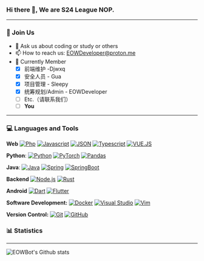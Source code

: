 ### Hi there 👋, We are S24 League NOP.

------

### 🧩 Join Us

- 💬 Ask us about coding or study or others
- 📫 How to reach us: [EOWDeveloper@proton.me](mailto:EOWDeveloper@proton.me)
- 📘 Currently Member
  - [x] 前端维护 -Djwxq
  - [x] 安全人员 - Gua
  - [x] 项目管理 - Sleepy
  - [x] 统筹规划/Admin - EOWDeveloper
  - [ ] Etc.（请联系我们）
  - [ ] **You**

---



### 💻 Languages and Tools

**Web** [![Php](https://camo.githubusercontent.com/1ea79d8966539cad97b84d6f8d4955ea1f719dfcf2be454959e4a9b0bc700a84/68747470733a2f2f696d672e736869656c64732e696f2f62616467652f2d7068702d6c69676874677261793f7374796c653d666c6174266c6f676f3d706870)](https://camo.githubusercontent.com/1ea79d8966539cad97b84d6f8d4955ea1f719dfcf2be454959e4a9b0bc700a84/68747470733a2f2f696d672e736869656c64732e696f2f62616467652f2d7068702d6c69676874677261793f7374796c653d666c6174266c6f676f3d706870) [![Javascript](https://camo.githubusercontent.com/957d4aeaa611dd13bfd3efdb60fd653d76d40356d46f7ca9d987db7a0e241499/68747470733a2f2f696d672e736869656c64732e696f2f62616467652f2d4a6176617363726970742d6f72616e67653f7374796c653d666c6174266c6f676f3d6a617661736372697074)](https://camo.githubusercontent.com/957d4aeaa611dd13bfd3efdb60fd653d76d40356d46f7ca9d987db7a0e241499/68747470733a2f2f696d672e736869656c64732e696f2f62616467652f2d4a6176617363726970742d6f72616e67653f7374796c653d666c6174266c6f676f3d6a617661736372697074) [![JSON](https://camo.githubusercontent.com/622d97f79a64eeb3bc8278dd169a93fd2641c9aa22a61f9693dee50d8ff534de/68747470733a2f2f696d672e736869656c64732e696f2f62616467652f2d4a534f4e2d6c69676874677261793f7374796c653d666c6174266c6f676f3d6a736f6e253544)](https://camo.githubusercontent.com/622d97f79a64eeb3bc8278dd169a93fd2641c9aa22a61f9693dee50d8ff534de/68747470733a2f2f696d672e736869656c64732e696f2f62616467652f2d4a534f4e2d6c69676874677261793f7374796c653d666c6174266c6f676f3d6a736f6e253544) [![Typescript](https://camo.githubusercontent.com/08ed35e6f37e4708efee2e1201c8033144d6ba2a973d3b1671201429c77a5b37/68747470733a2f2f696d672e736869656c64732e696f2f62616467652f2d547970657363726970742d6f72616e67653f7374796c653d666c6174266c6f676f3d74797065736372697074)](https://camo.githubusercontent.com/08ed35e6f37e4708efee2e1201c8033144d6ba2a973d3b1671201429c77a5b37/68747470733a2f2f696d672e736869656c64732e696f2f62616467652f2d547970657363726970742d6f72616e67653f7374796c653d666c6174266c6f676f3d74797065736372697074) [![VUE.JS](https://camo.githubusercontent.com/6109e05b3cdd673ffcd0f881e94a63eb982e9962f8ec8e0ba464733f13f7a3e1/68747470733a2f2f696d672e736869656c64732e696f2f62616467652f2d5655452e4a532d6f72616e67653f7374796c653d666c6174266c6f676f3d7675652e6a73)](https://camo.githubusercontent.com/6109e05b3cdd673ffcd0f881e94a63eb982e9962f8ec8e0ba464733f13f7a3e1/68747470733a2f2f696d672e736869656c64732e696f2f62616467652f2d5655452e4a532d6f72616e67653f7374796c653d666c6174266c6f676f3d7675652e6a73) 

**Python**: [![Python](https://camo.githubusercontent.com/025b0e5667442da1e1f81c8b96d5a5792aa5fcd219a7f6873826cd650568cce6/68747470733a2f2f696d672e736869656c64732e696f2f62616467652f2d507974686f6e2d626c61636b3f7374796c653d666c6174266c6f676f3d707974686f6e253544)](https://camo.githubusercontent.com/025b0e5667442da1e1f81c8b96d5a5792aa5fcd219a7f6873826cd650568cce6/68747470733a2f2f696d672e736869656c64732e696f2f62616467652f2d507974686f6e2d626c61636b3f7374796c653d666c6174266c6f676f3d707974686f6e253544) [![PyTorch](https://camo.githubusercontent.com/b1647fbe79bbe3f7fe14d8b37949c2442cf96961985d31bc2c66d9f8ee594848/68747470733a2f2f696d672e736869656c64732e696f2f62616467652f2d5079546f7263682d4545344332433f7374796c653d666c6174266c6f676f3d5079546f726368266c6f676f436f6c6f723d7768697465253544)](https://camo.githubusercontent.com/b1647fbe79bbe3f7fe14d8b37949c2442cf96961985d31bc2c66d9f8ee594848/68747470733a2f2f696d672e736869656c64732e696f2f62616467652f2d5079546f7263682d4545344332433f7374796c653d666c6174266c6f676f3d5079546f726368266c6f676f436f6c6f723d7768697465253544) [![Pandas](https://camo.githubusercontent.com/d2c465e9412e8bc31c2db759bee82bc795476559dbfcfbd4306876a4c204aade/68747470733a2f2f696d672e736869656c64732e696f2f62616467652f2d50616e6461732d3135303435383f7374796c653d666c6174266c6f676f3d50616e646173253544)](https://camo.githubusercontent.com/d2c465e9412e8bc31c2db759bee82bc795476559dbfcfbd4306876a4c204aade/68747470733a2f2f696d672e736869656c64732e696f2f62616467652f2d50616e6461732d3135303435383f7374796c653d666c6174266c6f676f3d50616e646173253544) 

**Java**: [![Java](https://camo.githubusercontent.com/4a59f227d570ee49f16d31ddcc34d1ef323b4113c3cf5dc6baab391f40058944/68747470733a2f2f696d672e736869656c64732e696f2f62616467652f4a6176612d6f72616e67653f7374796c653d666c6174266c6f676f3d6a617661266c6f676f436f6c6f723d7768697465253544)](https://camo.githubusercontent.com/4a59f227d570ee49f16d31ddcc34d1ef323b4113c3cf5dc6baab391f40058944/68747470733a2f2f696d672e736869656c64732e696f2f62616467652f4a6176612d6f72616e67653f7374796c653d666c6174266c6f676f3d6a617661266c6f676f436f6c6f723d7768697465253544) [![Spring](https://camo.githubusercontent.com/94f445d9e9d8f09993ae3c785aa9b16fa1c386a0d784ce23028053efaa1d8bc3/68747470733a2f2f696d672e736869656c64732e696f2f62616467652f2d537072696e672d6c69676874677261793f7374796c653d666c6174266c6f676f3d737072696e67253544)](https://camo.githubusercontent.com/94f445d9e9d8f09993ae3c785aa9b16fa1c386a0d784ce23028053efaa1d8bc3/68747470733a2f2f696d672e736869656c64732e696f2f62616467652f2d537072696e672d6c69676874677261793f7374796c653d666c6174266c6f676f3d737072696e67253544) [![SpringBoot](https://camo.githubusercontent.com/0c3ed1c8404931ed4e430786fe978110a20aa333c249808c984b8e8951a73df5/68747470733a2f2f696d672e736869656c64732e696f2f62616467652f2d537072696e67626f6f742d626c61636b3f7374796c653d666c6174266c6f676f3d737072696e67626f6f74253544)](https://camo.githubusercontent.com/0c3ed1c8404931ed4e430786fe978110a20aa333c249808c984b8e8951a73df5/68747470733a2f2f696d672e736869656c64732e696f2f62616467652f2d537072696e67626f6f742d626c61636b3f7374796c653d666c6174266c6f676f3d737072696e67626f6f74253544)

**Backend** [![Node.js](https://camo.githubusercontent.com/2bfa6ef9c8359a248f2cfe5ce780ffc0e06c187f8f1cd2e62faedcd35f29940d/68747470733a2f2f696d672e736869656c64732e696f2f62616467652f4e6f64652e6a732d3433383533443f7374796c653d666c6174266c6f676f3d6e6f64652e6a73266c6f676f436f6c6f723d7768697465)](https://camo.githubusercontent.com/2bfa6ef9c8359a248f2cfe5ce780ffc0e06c187f8f1cd2e62faedcd35f29940d/68747470733a2f2f696d672e736869656c64732e696f2f62616467652f4e6f64652e6a732d3433383533443f7374796c653d666c6174266c6f676f3d6e6f64652e6a73266c6f676f436f6c6f723d7768697465)  [![Rust](https://camo.githubusercontent.com/4da6094e630d1faa2eb8c6635aa971c36212c9b844c85a781b9e2b12ed6118f7/68747470733a2f2f696d672e736869656c64732e696f2f62616467652f527573742d3030303030303f7374796c653d666c6174266c6f676f3d72757374266c6f676f436f6c6f723d7768697465)](https://camo.githubusercontent.com/4da6094e630d1faa2eb8c6635aa971c36212c9b844c85a781b9e2b12ed6118f7/68747470733a2f2f696d672e736869656c64732e696f2f62616467652f527573742d3030303030303f7374796c653d666c6174266c6f676f3d72757374266c6f676f436f6c6f723d7768697465)

**Android** [![Dart](https://camo.githubusercontent.com/8f9292e90f9f38f2ef1550dadc6e89d24efff70b863addc1cb24b5b5cabf552e/68747470733a2f2f696d672e736869656c64732e696f2f62616467652f2d446172742d626c75653f7374796c653d666c6174266c6f676f3d44617274)](https://camo.githubusercontent.com/8f9292e90f9f38f2ef1550dadc6e89d24efff70b863addc1cb24b5b5cabf552e/68747470733a2f2f696d672e736869656c64732e696f2f62616467652f2d446172742d626c75653f7374796c653d666c6174266c6f676f3d44617274) [![Flutter](https://camo.githubusercontent.com/1f8ef51b92863cb327b80108e944214d48ec4fe6662b33036bc4316cc0d2522f/68747470733a2f2f696d672e736869656c64732e696f2f62616467652f2d466c75747465722d6f72616e67653f7374796c653d666c6174266c6f676f3d466c7574746572)](https://camo.githubusercontent.com/1f8ef51b92863cb327b80108e944214d48ec4fe6662b33036bc4316cc0d2522f/68747470733a2f2f696d672e736869656c64732e696f2f62616467652f2d466c75747465722d6f72616e67653f7374796c653d666c6174266c6f676f3d466c7574746572)

**Software Development:** [![Docker](https://camo.githubusercontent.com/30737a27038fc0733e04cd910486bbdbcdd7e353452960861e881fa29443f2bb/68747470733a2f2f696d672e736869656c64732e696f2f62616467652f2d3234393645443f7374796c653d666c6174266c6f676f3d446f636b6572266c6f676f436f6c6f723d7768697465)](https://camo.githubusercontent.com/30737a27038fc0733e04cd910486bbdbcdd7e353452960861e881fa29443f2bb/68747470733a2f2f696d672e736869656c64732e696f2f62616467652f2d3234393645443f7374796c653d666c6174266c6f676f3d446f636b6572266c6f676f436f6c6f723d7768697465) [![Visual Studio](https://camo.githubusercontent.com/ce4a7a2ed966edb2af2a92a025218f754788f57b630848c1c846133115ad08ff/68747470733a2f2f696d672e736869656c64732e696f2f62616467652f2d3030374143433f7374796c653d666c6174266c6f676f3d56697375616c2d53747564696f2d436f6465266c6f676f436f6c6f723d7768697465253544)](https://camo.githubusercontent.com/ce4a7a2ed966edb2af2a92a025218f754788f57b630848c1c846133115ad08ff/68747470733a2f2f696d672e736869656c64732e696f2f62616467652f2d3030374143433f7374796c653d666c6174266c6f676f3d56697375616c2d53747564696f2d436f6465266c6f676f436f6c6f723d7768697465253544) [![Vim](https://camo.githubusercontent.com/90dff4e58e689ab1c60ea8f28b73d89260930990732bd14121c0cdd7265aba3f/68747470733a2f2f696d672e736869656c64732e696f2f62616467652f2d3031393733333f7374796c653d666c6174266c6f676f3d56696d266c6f676f436f6c6f723d7768697465253544)](https://camo.githubusercontent.com/90dff4e58e689ab1c60ea8f28b73d89260930990732bd14121c0cdd7265aba3f/68747470733a2f2f696d672e736869656c64732e696f2f62616467652f2d3031393733333f7374796c653d666c6174266c6f676f3d56696d266c6f676f436f6c6f723d7768697465253544)

**Version Control:** [![Git](https://camo.githubusercontent.com/efa18e63e20c0748514ed797e3fd6debbb93cde1e448aa642c1639bf62c83759/68747470733a2f2f696d672e736869656c64732e696f2f62616467652f2d4769742d626c61636b3f7374796c653d666c6174266c6f676f3d676974266c696e6b3d68747470733a2f2f6769746875622e636f6d2f4b75696e67736d696c65)](https://camo.githubusercontent.com/efa18e63e20c0748514ed797e3fd6debbb93cde1e448aa642c1639bf62c83759/68747470733a2f2f696d672e736869656c64732e696f2f62616467652f2d4769742d626c61636b3f7374796c653d666c6174266c6f676f3d676974266c696e6b3d68747470733a2f2f6769746875622e636f6d2f4b75696e67736d696c65) [![GitHub](https://camo.githubusercontent.com/ec22a33df18cc23ea317773c96d0c45860518c9800d6519762e1846f3f67b28b/68747470733a2f2f696d672e736869656c64732e696f2f62616467652f2d4769744875622d3138313731373f7374796c653d666c6174266c6f676f3d676974687562266c696e6b3d68747470733a2f2f6769746875622e636f6d2f4b75696e67736d696c65)](https://camo.githubusercontent.com/ec22a33df18cc23ea317773c96d0c45860518c9800d6519762e1846f3f67b28b/68747470733a2f2f696d672e736869656c64732e696f2f62616467652f2d4769744875622d3138313731373f7374796c653d666c6174266c6f676f3d676974687562266c696e6b3d68747470733a2f2f6769746875622e636f6d2f4b75696e67736d696c65)

### 📊 Statistics

---



![EOWBot's Github stats](https://readmestats.999857.xyz/api?username=EOWBot&show_icons=true)

